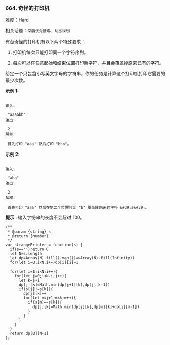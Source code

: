 ### 664. 奇怪的打印机

难度：Hard

相关话题：`深度优先搜索`、`动态规划`

有台奇怪的打印机有以下两个特殊要求：




1. 打印机每次只能打印同一个字符序列。

2. 每次可以在任意起始和结束位置打印新字符，并且会覆盖掉原来已有的字符。





给定一个只包含小写英文字母的字符串，你的任务是计算这个打印机打印它需要的最少次数。



**示例 1:** 



```

输入:

 "aaabbb"
输出:

 2
解释:

 首先打印 "aaa" 然后打印 "bbb"。
```


**示例 2:** 



```

输入:

 "aba"
输出:

 2
解释:

 首先打印 "aaa" 然后在第二个位置打印 "b" 覆盖掉原来的字符 &#39;a&#39;。
```


**提示** : 输入字符串的长度不会超过 100。


```
/**
 * @param {string} s
 * @return {number}
 */
var strangePrinter = function(s) {
  if(s=='')return 0
  let N=s.length
  let dp=Array(N).fill().map(()=>Array(N).fill(Infinity))
  for(let i=0;i<N;i++)dp[i][i]=1
  
  for(let i=1;i<N;i++){
    for(let j=0;j<N-i;j++){
      let k=j+i
      dp[j][k]=Math.min(dp[j+1][k],dp[j][k-1])
      if(s[j]!=s[k]){
        dp[j][k]++
        for(let m=j+1;m<k;m++){
          if(s[m]==s[k]){
            dp[j][k]=Math.min(dp[j][k],dp[m][k]+dp[j][m-1])
          }
        }
      }
    }
  }
  return dp[0][N-1]
};
```

